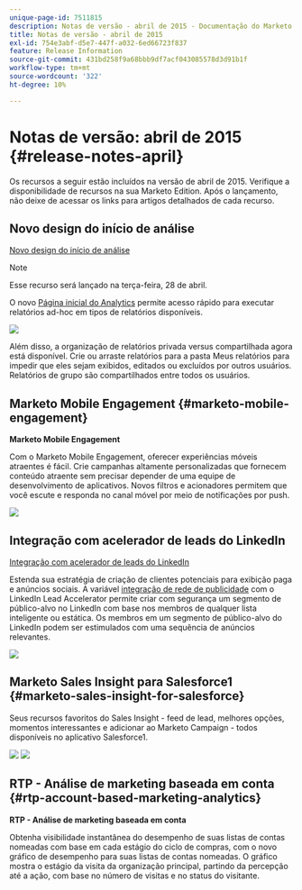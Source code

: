 ```yaml
---
unique-page-id: 7511815
description: Notas de versão - abril de 2015 - Documentação do Marketo - Documentação do produto
title: Notas de versão - abril de 2015
exl-id: 754e3abf-d5e7-447f-a032-6ed66723f837
feature: Release Information
source-git-commit: 431bd258f9a68bbb9df7acf043085578d3d91b1f
workflow-type: tm+mt
source-wordcount: '322'
ht-degree: 10%

---
```


# Notas de versão: abril de 2015 {#release-notes-april}

Os recursos a seguir estão incluídos na versão de abril de 2015. Verifique a disponibilidade de recursos na sua Marketo Edition. Após o lançamento, não deixe de acessar os links para artigos detalhados de cada recurso.

## Novo design do início de análise

[Novo design do início de análise](/help/marketo/product-docs/reporting/basic-reporting/creating-reports/navigating-the-analytics-home-page.md)

>[!NOTE]
>
>Esse recurso será lançado na terça-feira, 28 de abril.

O novo [Página inicial do Analytics](/help/marketo/product-docs/reporting/basic-reporting/creating-reports/navigating-the-analytics-home-page.md) permite acesso rápido para executar relatórios ad-hoc em tipos de relatórios disponíveis.

![](assets/image2015-4-20-11-3a18-3a8.png)

Além disso, a organização de relatórios privada versus compartilhada agora está disponível. Crie ou arraste relatórios para a pasta Meus relatórios para impedir que eles sejam exibidos, editados ou excluídos por outros usuários. Relatórios de grupo são compartilhados entre todos os usuários.

## Marketo Mobile Engagement {#marketo-mobile-engagement}

**Marketo Mobile Engagement**

Com o Marketo Mobile Engagement, oferecer experiências móveis atraentes é fácil. Crie campanhas altamente personalizadas que fornecem conteúdo atraente sem precisar depender de uma equipe de desenvolvimento de aplicativos. Novos filtros e acionadores permitem que você escute e responda no canal móvel por meio de notificações por push.

![](assets/image2015-4-20-11-3a16-3a55.png)

## Integração com acelerador de leads do LinkedIn

[Integração com acelerador de leads do LinkedIn](/help/marketo/product-docs/demand-generation/social/social-functions/use-a-marketo-list-or-smart-list-as-a-linkedin-audience-segment.md)

Estenda sua estratégia de criação de clientes potenciais para exibição paga e anúncios sociais. A variável [integração de rede de publicidade](/help/marketo/product-docs/demand-generation/ad-network-integrations/add-linkedin-matched-audiences-as-a-launchpoint-service.md) com o LinkedIn Lead Accelerator permite criar com segurança um segmento de público-alvo no LinkedIn com base nos membros de qualquer lista inteligente ou estática. Os membros em um segmento de público-alvo do LinkedIn podem ser estimulados com uma sequência de anúncios relevantes.

![](assets/image2015-4-20-11-3a3-3a27.png)

## Marketo Sales Insight para Salesforce1 {#marketo-sales-insight-for-salesforce}

Seus recursos favoritos do Sales Insight - feed de lead, melhores opções, momentos interessantes e adicionar ao Marketo Campaign - todos disponíveis no aplicativo Salesforce1.

![](assets/image2015-4-20-11-3a11-3a37.png) ![](assets/image2015-4-20-11-3a15-3a16.png)

## RTP - Análise de marketing baseada em conta {#rtp-account-based-marketing-analytics}

**RTP - Análise de marketing baseada em conta**

Obtenha visibilidade instantânea do desempenho de suas listas de contas nomeadas com base em cada estágio do ciclo de compras, com o novo gráfico de desempenho para suas listas de contas nomeadas. O gráfico mostra o estágio da visita da organização principal, partindo da percepção até a ação, com base no número de visitas e no status do visitante.
